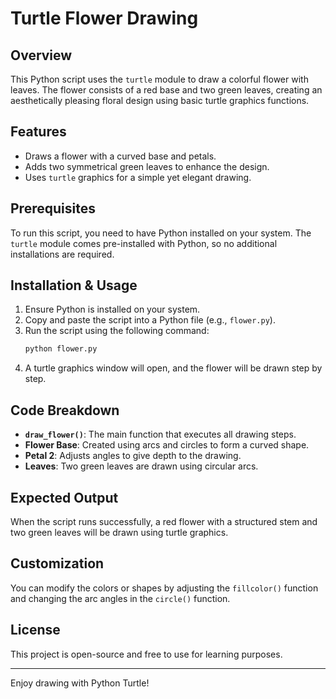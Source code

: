 # Turtle Flower Drawing

## Overview
This Python script uses the `turtle` module to draw a colorful flower with leaves. The flower consists of a red base and two green leaves, creating an aesthetically pleasing floral design using basic turtle graphics functions.

## Features
- Draws a flower with a curved base and petals.
- Adds two symmetrical green leaves to enhance the design.
- Uses `turtle` graphics for a simple yet elegant drawing.

## Prerequisites
To run this script, you need to have Python installed on your system. The `turtle` module comes pre-installed with Python, so no additional installations are required.

## Installation & Usage
1. Ensure Python is installed on your system.
2. Copy and paste the script into a Python file (e.g., `flower.py`).
3. Run the script using the following command:
   ```sh
   python flower.py
   ```
4. A turtle graphics window will open, and the flower will be drawn step by step.

## Code Breakdown
- **`draw_flower()`**: The main function that executes all drawing steps.
- **Flower Base**: Created using arcs and circles to form a curved shape.
- **Petal 2**: Adjusts angles to give depth to the drawing.
- **Leaves**: Two green leaves are drawn using circular arcs.

## Expected Output
When the script runs successfully, a red flower with a structured stem and two green leaves will be drawn using turtle graphics.

## Customization
You can modify the colors or shapes by adjusting the `fillcolor()` function and changing the arc angles in the `circle()` function.

## License
This project is open-source and free to use for learning purposes.

---
Enjoy drawing with Python Turtle!

